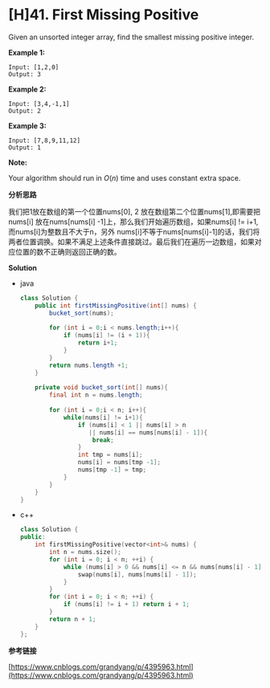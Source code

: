 # [H]41. First Missing Positive

Given an unsorted integer array, find the smallest missing positive integer.

**Example 1:**

```
Input: [1,2,0]
Output: 3
```

**Example 2:**

```
Input: [3,4,-1,1]
Output: 2
```

**Example 3:**

```
Input: [7,8,9,11,12]
Output: 1
```

**Note:**

Your algorithm should run in *O*(*n*) time and uses constant extra space.

**分析思路**

我们把1放在数组的第一个位置nums[0], 2 放在数组第二个位置nums[1],即需要把nums[i] 放在nums[nums[i] -1]上，那么我们开始遍历数组，如果nums[i] != i+1,而nums[i]为整数且不大于n，另外 nums[i]不等于nums[nums[i]-1]的话，我们将两者位置调换。如果不满足上述条件直接跳过。最后我们在遍历一边数组，如果对应位置的数不正确则返回正确的数。

**Solution**

+ java

  ```java
  class Solution {
      public int firstMissingPositive(int[] nums) {
          bucket_sort(nums);
          
          for (int i = 0;i < nums.length;i++){
              if (nums[i] != (i + 1)){
                  return i+1;
              }
          }
          return nums.length +1;
      }
      
      private void bucket_sort(int[] nums){
          final int n = nums.length;
          
          for (int i = 0;i < n; i++){
              while(nums[i] != i+1){
                  if (nums[i] < 1 || nums[i] > n 
                     || nums[i] == nums[nums[i] - 1]){
                      break;
                  }
                  int tmp = nums[i];
                  nums[i] = nums[tmp -1];
                  nums[tmp -1] = tmp;
              }
          }
      }
  }
  ```

  

+ c++

  ```c++
  class Solution {
  public:
      int firstMissingPositive(vector<int>& nums) {
          int n = nums.size();
          for (int i = 0; i < n; ++i) {
              while (nums[i] > 0 && nums[i] <= n && nums[nums[i] - 1] != nums[i]) {
                  swap(nums[i], nums[nums[i] - 1]);
              }
          }
          for (int i = 0; i < n; ++i) {
              if (nums[i] != i + 1) return i + 1;
          }
          return n + 1;
      }
  };
  ```

  

**参考链接**

[https://www.cnblogs.com/grandyang/p/4395963.html](https://www.cnblogs.com/grandyang/p/4395963.html)

